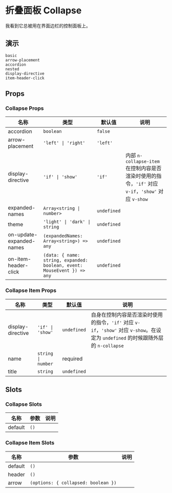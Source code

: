 # 折叠面板 Collapse

我看到它总被用在界面边栏的控制面板上。

## 演示

```demo
basic
arrow-placement
accordion
nested
display-directive
item-header-click
```

## Props

### Collapse Props

| 名称 | 类型 | 默认值 | 说明 |
| --- | --- | --- | --- |
| accordion | `boolean` | `false` |  |
| arrow-placement | `'left' \| 'right'` | `'left'` |  |
| display-directive | `'if' \| 'show'` | `'if'` | 内部 `n-collapse-item` 在控制内容是否渲染时使用的指令，`'if'` 对应 `v-if`，`'show'` 对应 `v-show` |
| expanded-names | `Array<string \| number>` | `undefined` |  |
| theme | `'light' \| 'dark' \| string` | `undefined` |  |
| on-update-expanded-names | `(expandedNames: Array<string>) => any` | `undefined` |  |
| on-item-header-click | `(data: { name: string, expanded: boolean, event: MouseEvent }) => any` | `undefined` |  |

### Collapse Item Props

| 名称 | 类型 | 默认值 | 说明 |
| --- | --- | --- | --- |
| display-directive | `'if' \| 'show'` | `undefined` | 自身在控制内容是否渲染时使用的指令，`'if'` 对应 `v-if`，`'show'` 对应 `v-show`。在设定为 `undefined` 的时候跟随外层的 `n-collapse` |
| name | `string \| number` | required |  |
| title | `string` | `undefined` |  |

## Slots

### Collapse Slots

| 名称    | 参数 | 说明 |
| ------- | ---- | ---- |
| default | `()` |      |

### Collapse Item Slots

| 名称    | 参数                                | 说明 |
| ------- | ----------------------------------- | ---- |
| default | `()`                                |      |
| header  | `()`                                |      |
| arrow   | `(options: { collapsed: boolean })` |      |
